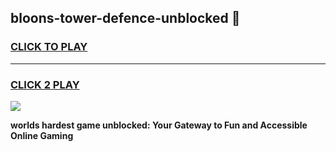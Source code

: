 
## bloons-tower-defence-unblocked 👋
<h3>
<a href="https://premium.freeplayer.one?title=bloons-tower-defence-unblocked&ref=14F">CLICK TO PLAY</a></h3>
<hr>

<h3>
<a href="https://premium.freeplayer.one?title=bloons-tower-defence-unblocked&ref=14F">CLICK 2 PLAY</a>
  
</h3>

<a href="https://premium.freeplayer.one?title=bloons-tower-defence-unblocked&ref=12F/"><img src="https://clearcache.store/games.png"></a>


**worlds hardest game unblocked: Your Gateway to Fun and Accessible Online Gaming**
